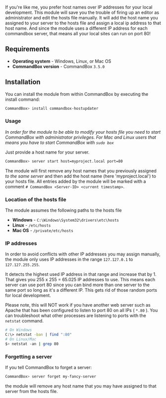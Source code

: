 If you're like me, you prefer host names over IP addresses for your local development. This module will save you the trouble of firing up an editor as administrator and edit the hosts file manually. It will add the host name you assigned to your server to the hosts file and assign a local ip address to that host name.  And since the module uses a different IP address for each commandbox server, that means all your local sites can run on port 80!

## Requirements

* **Operating system** - Windows, Linux, or Mac OS
* **CommandBox version** - CommandBox `3.5.0`

## Installation

You can install the module from within CommandBox by executing the install command:
```bash
CommandBox> install commandbox-hostupdater
```

### Usage
*In order for the module to be able to modify your hosts file you need to start CommandBox with administrator privileges.*
*For Mac and Linux users that means you have to start CommandBox with `sudo box`*

Just provide a host name for your server.

```bash
CommandBox> server start host=myproject.local port=80
```
The module will first remove any host names that you previously assigned *to the same server* and then add the host name (here 'myproject.local') to your hosts file. All entries added by the module will be marked with a comment `# CommandBox <Server-ID> <current timestamp>`.

### Location of the hosts file

The module assumes the following paths to the hosts file 

* **Windows** - `C:\Windows\System32\drivers\etc\hosts`
* **Linux** - `/etc/hosts`
* **Mac OS** - `/private/etc/hosts`

### IP addresses

In order to avoid conflicts with other IP addresses you may assign manually, the module only uses IP addresses in the range `127.127.0.1` to `127.127.255.255`.

It detects the highest used IP address in that range and increase that by 1. That gives you 255 x 255 = 65.025 IP addresses to use.  This means each server can use port 80 since you can bind more than one server to the same port so long as it's a different IP.  This gets rid of those random ports for local development.  

Please note, this will NOT work if you have another web server such as Apache that has been configured to listen to port 80 on all IPs ( `*.80` ).  You can troubleshoot what other processes are listening to ports with the `netstat` command.
```bash
# On Windows
C:\> netstat -ban | find ":80"
# On Linux/Mac
$> netstat -an | grep 80
```

### Forgetting a server

If you tell CommandBox to forget a server:
```bash
CommandBox> server forget my-fancy-server
```
the module will remove any host name that you may have assigned to that server from the hosts file.

